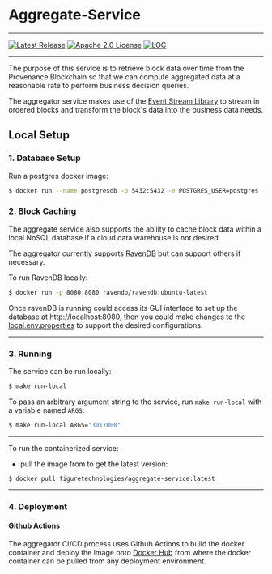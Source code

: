 # Aggregate-Service

---

[![Latest Release][release-badge]][release-latest]
[![Apache 2.0 License][license-badge]][license-url]
[![LOC][loc-badge]][loc-report]

[release-badge]: https://img.shields.io/github/v/tag/provenance-io/aggregate-service.svg
[release-latest]: https://github.com/provenance-io/aggregate-service/releases/latest
[license-badge]: https://img.shields.io/github/license/provenance-io/aggregate-service.svg
[license-url]: https://github.com/provenance-io/aggregate-service/blob/main/LICENSE
[loc-badge]: https://tokei.rs/b1/github/provenance-io/aggregate-service
[loc-report]: https://github.com/provenance-io/aggregate-service

---

The purpose of this service is to retrieve block data over time from the Provenance 
Blockchain so that we can compute aggregated data at a reasonable rate to perform 
business decision queries.

The aggregator service makes use of the [Event Stream Library](https://github.com/FigureTechnologies/event-stream) 
to stream in ordered blocks and transform the block's data into the business data needs.

## Local Setup

### 1. Database Setup

Run a postgres docker image:

```bash
$ docker run --name postgresdb -p 5432:5432 -e POSTGRES_USER=postgres -e POSTGRES_PASSWORD=password1 -e POSTGRES_DB=aggregate -d postgres
```

### 2. Block Caching

The aggregate service also supports the ability to cache block data within a local NoSQL database if a cloud data warehouse is not desired.

The aggregator currently supports [RavenDB](https://ravendb.net/) but can support others if necessary.

To run RavenDB locally:
```bash
$ docker run -p 8080:8080 ravendb/ravendb:ubuntu-latest
```
Once ravenDB is running could access its GUI interface to set up the database at http://localhost:8080, then you could make changes to the [local.env.properties](https://github.com/FigureTechnologies/aggregate-service/blob/main/src/main/resources/local.env.properties) to support the desired configurations.

---

### 3. Running

The service can be run locally:

```bash
$ make run-local
```

To pass an arbitrary argument string to the service, run `make run-local` with a variable named `ARGS`:

```bash
$ make run-local ARGS="3017000"
```

---

To run the containerized service:

- pull the image from to get the latest version:
```
$ docker pull figuretechnologies/aggregate-service:latest
```
---

### 4. Deployment

#### Github Actions

The aggregator CI/CD process uses Github Actions to build the docker container and deploy the image onto [Docker Hub](https://hub.docker.com/r/figuretechnologies/aggregate-service) from where the docker container can be pulled from any deployment environment.



